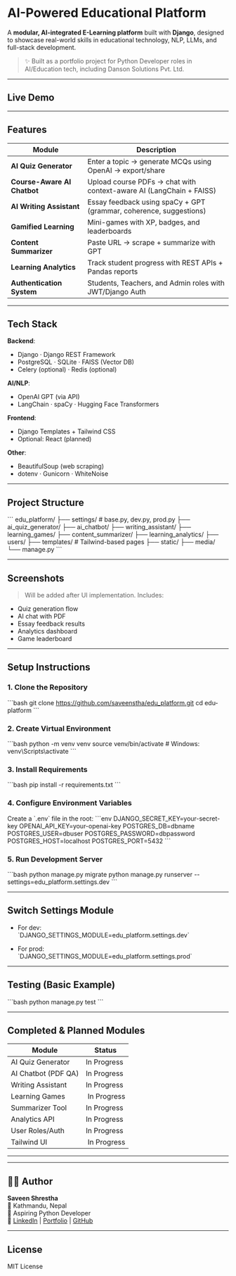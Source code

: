 
# AI-Powered Educational Platform

A **modular, AI-integrated E-Learning platform** built with **Django**, designed to showcase real-world skills in educational technology, NLP, LLMs, and full-stack development.

> ✨ Built as a portfolio project for Python Developer roles in AI/Education tech, including Danson Solutions Pvt. Ltd.

---

##  Live Demo

[//]: # ( [Coming Soon – Deployed on Render/Heroku])

---

## Features

| Module | Description |
|--------|-------------|
|  **AI Quiz Generator** | Enter a topic → generate MCQs using OpenAI → export/share |
|  **Course-Aware AI Chatbot** | Upload course PDFs → chat with context-aware AI (LangChain + FAISS) |
|  **AI Writing Assistant** | Essay feedback using spaCy + GPT (grammar, coherence, suggestions) |
|  **Gamified Learning** | Mini-games with XP, badges, and leaderboards |
|  **Content Summarizer** | Paste URL → scrape + summarize with GPT | ELI5 mode |
|  **Learning Analytics** | Track student progress with REST APIs + Pandas reports |
|  **Authentication System** | Students, Teachers, and Admin roles with JWT/Django Auth |

---

##  Tech Stack

**Backend**:
- Django · Django REST Framework
- PostgreSQL · SQLite · FAISS (Vector DB)
- Celery (optional) · Redis (optional)

**AI/NLP**:
- OpenAI GPT (via API)
- LangChain · spaCy · Hugging Face Transformers

**Frontend**:
- Django Templates + Tailwind CSS
- Optional: React (planned)

**Other**:
- BeautifulSoup (web scraping)
- dotenv · Gunicorn · WhiteNoise

---

##  Project Structure

\`\`\`
edu_platform/
├── settings/         # base.py, dev.py, prod.py
├── ai_quiz_generator/
├── ai_chatbot/
├── writing_assistant/
├── learning_games/
├── content_summarizer/
├── learning_analytics/
├── users/
├── templates/        # Tailwind-based pages
├── static/
├── media/
└── manage.py
\`\`\`

---

##  Screenshots

> Will be added after UI implementation. Includes:
- Quiz generation flow
- AI chat with PDF
- Essay feedback results
- Analytics dashboard
- Game leaderboard

---

##  Setup Instructions

### 1. Clone the Repository
\`\`\`bash
git clone https://github.com/saveenstha/edu_platform.git
cd edu-platform
\`\`\`

### 2. Create Virtual Environment
\`\`\`bash
python -m venv venv
source venv/bin/activate  # Windows: venv\Scripts\activate
\`\`\`

### 3. Install Requirements
\`\`\`bash
pip install -r requirements.txt
\`\`\`

### 4. Configure Environment Variables
Create a \`.env\` file in the root:
\`\`\`env
DJANGO_SECRET_KEY=your-secret-key
OPENAI_API_KEY=your-openai-key
POSTGRES_DB=dbname
POSTGRES_USER=dbuser
POSTGRES_PASSWORD=dbpassword
POSTGRES_HOST=localhost
POSTGRES_PORT=5432
\`\`\`

### 5. Run Development Server
\`\`\`bash
python manage.py migrate
python manage.py runserver --settings=edu_platform.settings.dev
\`\`\`

---

## Switch Settings Module

- For dev:  
  \`DJANGO_SETTINGS_MODULE=edu_platform.settings.dev\`

- For prod:  
  \`DJANGO_SETTINGS_MODULE=edu_platform.settings.prod\`

---

## Testing (Basic Example)
\`\`\`bash
python manage.py test
\`\`\`

---

## Completed & Planned Modules

| Module             | Status         |
|--------------------|----------------|
| AI Quiz Generator  | In Progress    |
| AI Chatbot (PDF QA)| In Progress    |
| Writing Assistant  | In Progress    |
| Learning Games     | ️ In Progress  |
| Summarizer Tool    | In Progress    |
| Analytics API      | In Progress    |
| User Roles/Auth    | In Progress    |
| Tailwind UI        | ️ In Progress  |

---

[//]: # ()
[//]: # (##  Deployment)

[//]: # (Deployed on:)

[//]: # (- 🔵 Render &#40;backend&#41;)

[//]: # (- 🟣 Railway &#40;alt DB/test&#41;)

[//]: # (- 🔶 Vercel &#40;frontend if React used&#41;)

---

## 🙋‍♂️ Author

**Saveen Shrestha**  
📍 Kathmandu, Nepal  
🎯 Aspiring Python Developer  
🔗 [LinkedIn](#) | [Portfolio](#) | [GitHub](https://github.com/yourusername)

---

## License

MIT License

